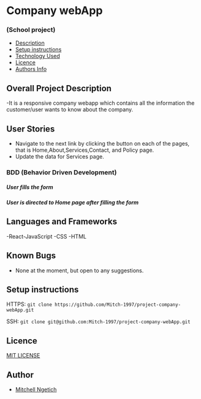 # Company webApp

### (School project)


+ [Description](#overall-project-description)
+ [Setup instructions](#setup-instructions)
+ [Technology Used](#languages-and-frameworks)
+ [Licence](#Licence)
+ [Authors Info](#Author)

## Overall Project Description
-It is a responsive company webapp which contains all the information the customer/user wants to know about the company.

## User Stories

- Navigate to the next link by clicking the button on each of the pages, that is Home,About,Services,Contact, and Policy page.
- Update the data for Services page.


### BDD (Behavior Driven Development)

##### User fills the form
##### User is directed to Home page after filling the form

## Languages and Frameworks
-React-JavaScript
-CSS
-HTML

## Known Bugs
- None at the moment, but open to any suggestions.

## Setup instructions

HTTPS: `git clone https://github.com/Mitch-1997/project-company-webApp.git`

SSH: `git clone git@github.com:Mitch-1997/project-company-webApp.git`

## Licence

[MIT LICENSE](LICENSE)

## Author

- [Mitchell Ngetich](https://github.com/Mitch-1997)
